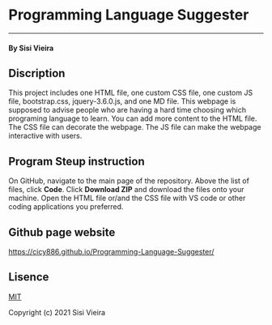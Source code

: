 # Programming Language Suggester
___________
#### By Sisi Vieira
## Discription
This project includes one HTML file, one custom CSS file, one custom JS file, bootstrap.css, jquery-3.6.0.js, and one MD file. This webpage is supposed to advise people who are having a hard time choosing which programing language to learn. You can add more content to the HTML file. The CSS file can decorate the webpage. The JS file can make the webpage interactive with users. 
## Program Steup instruction
On GitHub, navigate to the main page of the repository. Above the list of files, click **Code**. Click **Download ZIP** and download the files onto your machine. Open the HTML file or/and the CSS file with VS code or other coding applications you preferred. 
## Github page website
https://cicy886.github.io/Programming-Language-Suggester/
## Lisence
[MIT](https://opensource.org/licenses/MIT)

Copyright (c) 2021 Sisi Vieira
